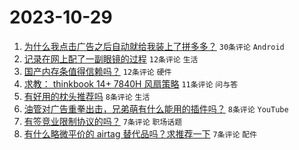 # 2023-10-29

1. [为什么我点击广告之后自动就给我装上了拼多多？](https://www.v2ex.com/t/986359) `30条评论` `Android`
1. [记录在网上配了一副眼镜的过程](https://www.v2ex.com/t/986377) `12条评论` `生活`
1. [国产内存条值得信赖吗？](https://www.v2ex.com/t/986365) `12条评论` `硬件`
1. [求教： thinkbook 14+ 7840H 风扇策略](https://www.v2ex.com/t/986360) `11条评论` `问与答`
1. [有好用的枕头推荐吗](https://www.v2ex.com/t/986376) `8条评论` `生活`
1. [油管对广告重拳出击，兄弟萌有什么能用的插件吗？](https://www.v2ex.com/t/986371) `8条评论` `YouTube`
1. [有签竞业限制协议的吗？](https://www.v2ex.com/t/986368) `7条评论` `职场话题`
1. [有什么略微平价的 airtag 替代品吗？求推荐一下](https://www.v2ex.com/t/986358) `7条评论` `配件`
